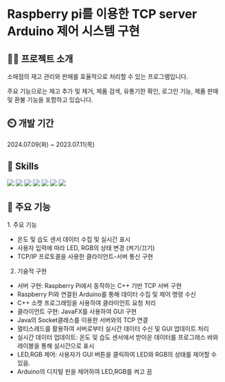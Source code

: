 # ﻿Raspberry pi를 이용한 TCP server Arduino 제어 시스템 구현
## 👨‍🏫 프로젝트 소개
﻿소매점의 재고 관리와 판매를 효율적으로 처리할 수 있는 프로그램입니다. 
 
 주요 기능으로는 재고 추가 및 제거, 제품 검색, 유통기한 확인, 로그인 기능, 제품 판매 및 환불 기능을 포함하고 있습니다.



## ⏲️ 개발 기간
2024.07.09(화) ~ 2023.07.11(목)

## 🚀 Skills
<img src="https://img.shields.io/badge/Java-ED8B00?style=for-the-badge&logo=openjdk&logoColor=white" /> <img src="https://img.shields.io/badge/Eclipse-2C2255?style=for-the-badge&logo=eclipse&logoColor=white" /> <img src = "https://img.shields.io/badge/Ubuntu-E95420?style=for-the-badge&logo=ubuntu&logoColor=white"/> <img src="https://img.shields.io/badge/C%2B%2B-00599C?style=for-the-badge&logo=c%2B%2B&logoColor=white"/>  <img src ="https://img.shields.io/badge/Arduino_IDE-00979D?style=for-the-badge&logo=arduino&logoColor=white"/> <img src="https://img.shields.io/badge/Raspberry%20Pi-A22846?style=for-the-badge&logo=Raspberry%20Pi&logoColor=white"/> <img src="https://img.shields.io/badge/IntelliJ_IDEA-000000.svg?style=for-the-badge&logo=intellij-idea&logoColor=white"/>
             


## 📌 주요 기능
﻿1. 주요 기능
- 온도 및 습도 센서 데이터 수집 및 실시간 표시
- 사용자 입력에 따라 LED, RGB의 상태 변경 (켜기/끄기)
- TCP/IP 프로토콜을 사용한 클라이언트-서버 통신 구현
2. 기술적 구현
- 서버 구현: Raspberry Pi에서 동작하는 C++ 기반 TCP 서버 구현
- Raspberry Pi와 연결된 Arduino를 통해 데이터 수집 및 제어 명령 수신
- C++ 소켓 프로그래밍을 사용하여 클라이언트 요청 처리
- 클라이언트 구현: JavaFX를 사용하여 GUI 구현
- Java의 Socket클래스를 이용한 서버와의 TCP 연결
- 멀티스레드를 활용하여 서버로부터 실시간 데이터 수신 및 GUI 업데이트 처리
- 실시간 데이터 업데이트: 온도 및 습도 센서에서 받아온 데이터를 프로그래스 바와 레이블을 통해 실시간으로 표시
- LED,RGB 제어: 사용자가 GUI 버튼을 클릭하여 LED와 RGB의 상태를 제어할 수 있음.
- Arduino의 디지털 핀을 제어하여 LED,RGB를 켜고 끔

